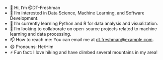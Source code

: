 - 👋 Hi, I’m @DT-Freshman
- 👀 I’m interested in Data Science, Machine Learning, and Software Development.
- 🌱 I’m currently learning Python and R for data analysis and visualization.
- 💞️ I’m looking to collaborate on open-source projects related to machine learning and data processing.
- 📫 How to reach me: You can email me at dt.freshman@example.com.
- 😄 Pronouns: He/Him
- ⚡ Fun fact: I love hiking and have climbed several mountains in my area!

<!---
DT-Freshman/DT-Freshman is a ✨ special ✨ repository because its `README.md` (this file) appears on your GitHub profile.
You can click the Preview link to take a look at your changes.
--->
